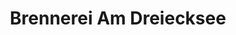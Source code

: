 ---
title: "Brennerei Am Dreiecksee"
url: /oberuckersee/brennerei-am-dreiecksee/
shop: Spirituosen
---